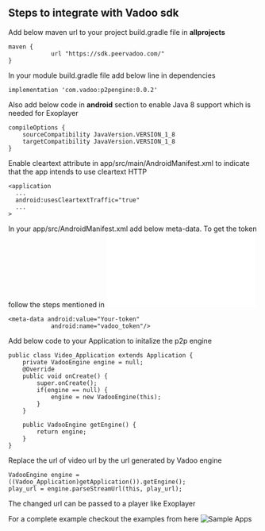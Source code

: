## Steps to integrate with Vadoo sdk

Add below maven url to your project build.gradle file in **allprojects**

```
maven {
            url "https://sdk.peervadoo.com/"
}
```

In your module build.gradle file add below line in dependencies

```
implementation 'com.vadoo:p2pengine:0.0.2'
```

Also add below code in **android** section to enable Java 8 support which is needed for Exoplayer

```
compileOptions {
    sourceCompatibility JavaVersion.VERSION_1_8
    targetCompatibility JavaVersion.VERSION_1_8
}
```

Enable cleartext attribute in app/src/main/AndroidManifest.xml to indicate that the app intends to use cleartext HTTP

```
<application
  ...
  android:usesCleartextTraffic="true"
  ...
>
```

In your app/src/AndroidManifest.xml add below meta-data. To get the token follow the steps mentioned in ![README](README.md)

```
<meta-data android:value="Your-token"
            android:name="vadoo_token"/>
```            

Add below code to your Application to initalize the p2p engine

```
public class Video_Application extends Application {
    private VadooEngine engine = null;
    @Override
    public void onCreate() {
        super.onCreate();
        if(engine == null) {
            engine = new VadooEngine(this);
        }
    }

    public VadooEngine getEngine() {
        return engine;
    }
}
```

Replace the url of video url by the url generated by Vadoo engine

```
VadooEngine engine = ((Vadoo_Application)getApplication()).getEngine();
play_url = engine.parseStreamUrl(this, play_url);
```

The changed url can be passed to a player like Exoplayer

For a complete example checkout the examples from here ![Sample Apps](sample_apps)

